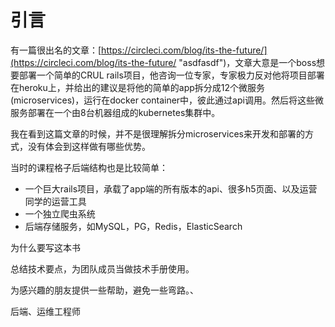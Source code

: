 # 引言

有一篇很出名的文章：[https://circleci.com/blog/its-the-future/](https://circleci.com/blog/its-the-future/ "asdfasdf")，文章大意是一个boss想要部署一个简单的CRUL rails项目，他咨询一位专家，专家极力反对他将项目部署在heroku上，并给出的建议是将他的简单的app拆分成12个微服务\(microservices\)，运行在docker container中，彼此通过api调用。然后将这些微服务部署在一个由8台机器组成的kubernetes集群中。

我在看到这篇文章的时候，并不是很理解拆分microservices来开发和部署的方式，没有体会到这样做有哪些优势。

当时的课程格子后端结构也是比较简单：

* 一个巨大rails项目，承载了app端的所有版本的api、很多h5页面、以及运营同学的运营工具
* 一个独立爬虫系统
* 后端存储服务，如MySQL，PG，Redis，ElasticSearch

为什么要写这本书

总结技术要点，为团队成员当做技术手册使用。

为感兴趣的朋友提供一些帮助，避免一些弯路。、

后端、运维工程师

